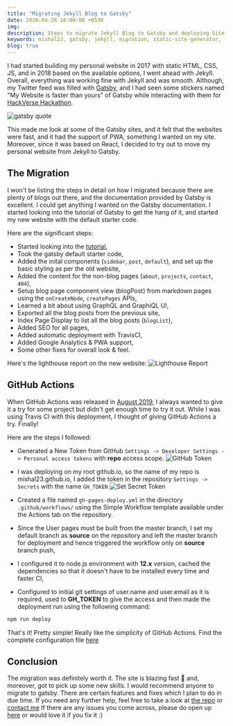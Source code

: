 ```yaml
---
title: "Migrating Jekyll Blog to Gatsby"
date: 2020-04-28 16:00:00 +0530
img:
description: Steps to migrate Jekyll Blog to Gatsby and deploying Site using GitHub Actions to GitHub Pages.
keywords: mishal23, gatsby, jekyll, migration, static-site-generator, fast, modern, frameworks, react, graphql, github-actions, github, ci-cd
blog: true
---
```


I had started building my personal website in 2017 with static HTML, CSS, JS, and in 2018 based on the available options, I went ahead with Jekyll. Overall, everything was working fine with Jekyll and was smooth. Although, my Twitter feed was filled with [Gatsby](https://www.gatsbyjs.org/), and I had seen some stickers named "My Website is faster than yours" of Gatsby while interacting with them for [HackVerse Hackathon](https://hackverse.nitk.ac.in).

![gatsby quote](./images/website-faster.jpg)

This made me look at some of the Gatsby sites, and it felt that the websites were fast, and it had the support of PWA, something I wanted on my site. Moreover, since it was based on React, I decided to try out to move my personal website from Jekyll to Gatsby.

## The Migration

I won't be listing the steps in detail on how I migrated because there are plenty of blogs out there, and the documentation provided by Gatsby is excellent. I could get anything I wanted on the Gatsby documentation. I started looking into the tutorial of Gatsby to get the hang of it, and started my new website with the default starter code.

Here are the significant steps:

- Started looking into the [tutorial](https://www.gatsbyjs.org/tutorial/),
- Took the gatsby default starter code,
- Added the inital components (`sidebar`, `post`, `default`), and set up the basic styling as per the old website,
- Added the content for the non-blog pages (`about`, `projects`, `contact`, `404`),
- Setup blog page component view (blogPost) from markdown pages using the `onCreateNode`, `createPages` APIs,
- Learned a bit about using GraphQL and GraphiQL UI,
- Exported all the blog posts from the previous site,
- Index Page Display to list all the blog posts (`blogList`),
- Added SEO for all pages,
- Added automatic deployment with TravisCI,
- Added Google Analytics & PWA support,
- Some other fixes for overall look & feel.

Here's the lighthouse report on the new website:
![Lighthouse Report](./images/lighthouse-report.JPG)

## GitHub Actions

When GitHub Actions was released in [August 2019](https://github.blog/2019-08-08-github-actions-now-supports-ci-cd/), I always wanted to give it a try for some project but didn't get enough time to try it out. While I was using Travis CI with this deployment, I thought of giving GitHub Actions a try. Finally!

Here are the steps I followed:

- Generated a New Token from GitHub `Settings -> Developer Settings -> Personal access tokens` with **repo** access scope.
  ![GitHub Token](./images/repo-token.png)

- I was deploying on my root github.io, so the name of my repo is mishal23.github.io, I added the token in the repository `Settings -> Secrets` with the name `GH_TOKEN`
  ![Set Secret Token](./images/set-secret.png)

- Created a file named `gh-pages-deploy.yml` in the directory `.github/workflows/` using the Simple Workflow template available under the Actions tab on the repository.

- Since the User pages must be built from the master branch, I set my default branch as **source** on the repository and left the master branch for deployment and hence triggered the workflow only on **source** branch push,

- I configured it to node.js environment with **12.x** version, cached the dependencies so that it doesn't have to be installed every time and faster CI,

- Configured to initial git settings of user.name and user.email as it is required, used to **GH_TOKEN** to give the access and then made the deployment run using the following command:

```bash
npm run deploy
```

That's it! Pretty simple! Really like the simplicity of GitHub Actions. Find the complete configuration file [here](https://github.com/mishal23/mishal23.github.io/blob/source/.github/workflows/gh-pages-deploy.yml)

## Conclusion

The migration was definitely worth it. The site is blazing fast 🚀 and, moreover, got to pick up some new skills. I would recommend anyone to migrate to gatsby. There are certain features and fixes which I plan to do in due time. If you need any further help, feel free to take a look at [the repo](https://github.com/mishal23/mishal23.github.io/) or [contact me](/contact) If there are any issues you come across, please do open up [here](https://github.com/mishal23/mishal23.github.io/issues) or would love it if you fix it :)
